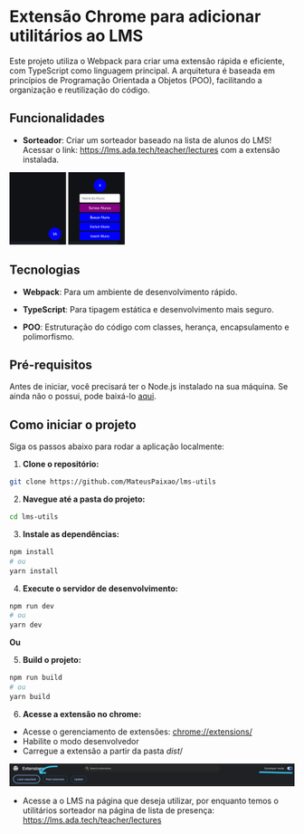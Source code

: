

# Extensão Chrome para adicionar utilitários ao LMS

  

Este projeto utiliza o Webpack para criar uma extensão rápida e eficiente, com TypeScript como linguagem principal. A arquitetura é baseada em princípios de Programação Orientada a Objetos (POO), facilitando a organização e reutilização do código.

## Funcionalidades

-  **Sorteador**: Criar um sorteador baseado na lista de alunos do LMS! Acessar o link: https://lms.ada.tech/teacher/lectures com a extensão instalada.



<img src="/src/assets/docs/sorteador-closed.jpeg" width="100" alt="Imagem sorteador fechado"/>
<img src="/src/assets/docs/sorteador-opened.jpeg" width="100" alt="Imagem sorteador aberto"/>

## Tecnologias

  
-  **Webpack**: Para um ambiente de desenvolvimento rápido.

-  **TypeScript**: Para tipagem estática e desenvolvimento mais seguro.

-  **POO**: Estruturação do código com classes, herança, encapsulamento e polimorfismo.

## Pré-requisitos


Antes de iniciar, você precisará ter o Node.js instalado na sua máquina. Se ainda não o possui, pode baixá-lo [aqui](https://nodejs.org/).

  

## Como iniciar o projeto

 

Siga os passos abaixo para rodar a aplicação localmente:

  

1.  **Clone o repositório:**

  

```bash
git clone https://github.com/MateusPaixao/lms-utils
```

2.  **Navegue até a pasta do projeto:**

```bash
cd lms-utils
```


3.  **Instale as dependências:**

```bash
npm install
# ou
yarn install
```

4.  **Execute o servidor de desenvolvimento:**

```bash
npm run dev
# ou
yarn dev
```

**Ou**

5.  **Build o projeto:**
```bash
npm run build
# ou
yarn build
```

6.  **Acesse a extensão no chrome:**

- Acesse o gerenciamento de extensões: [chrome://extensions/](chrome://extensions/)
- Habilite o modo desenvolvedor
- Carregue a extensão a partir da pasta *dist*/

<img src="/src/assets/docs/extensions-manager.jpeg" alt="Imagem gerenciar extensões chrome" />

- Acesse a o LMS na página que deseja utilizar, por enquanto temos o utilitários sorteador na página de lista de presença: https://lms.ada.tech/teacher/lectures